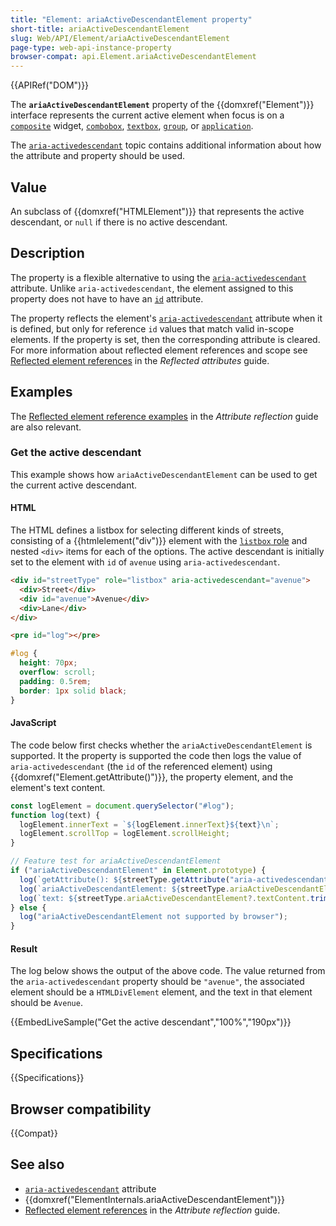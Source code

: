 ```yaml
---
title: "Element: ariaActiveDescendantElement property"
short-title: ariaActiveDescendantElement
slug: Web/API/Element/ariaActiveDescendantElement
page-type: web-api-instance-property
browser-compat: api.Element.ariaActiveDescendantElement
---
```


{{APIRef("DOM")}}

The **`ariaActiveDescendantElement`** property of the {{domxref("Element")}} interface represents the current active element when focus is on a [`composite`](/en-US/docs/Web/Accessibility/ARIA/Reference/Roles/composite_role) widget, [`combobox`](/en-US/docs/Web/Accessibility/ARIA/Reference/Roles/combobox_role), [`textbox`](/en-US/docs/Web/Accessibility/ARIA/Reference/Roles/textbox_role), [`group`](/en-US/docs/Web/Accessibility/ARIA/Reference/Roles/group_role), or [`application`](/en-US/docs/Web/Accessibility/ARIA/Reference/Roles/application_role).

The [`aria-activedescendant`](/en-US/docs/Web/Accessibility/ARIA/Reference/Attributes/aria-activedescendant) topic contains additional information about how the attribute and property should be used.

## Value

An subclass of {{domxref("HTMLElement")}} that represents the active descendant, or `null` if there is no active descendant.

## Description

The property is a flexible alternative to using the [`aria-activedescendant`](/en-US/docs/Web/Accessibility/ARIA/Reference/Attributes/aria-activedescendant) attribute.
Unlike `aria-activedescendant`, the element assigned to this property does not have to have an [`id`](/en-US/docs/Web/HTML/Global_attributes/id) attribute.

The property reflects the element's [`aria-activedescendant`](/en-US/docs/Web/Accessibility/ARIA/Reference/Attributes/aria-errormessage) attribute when it is defined, but only for reference `id` values that match valid in-scope elements.
If the property is set, then the corresponding attribute is cleared.
For more information about reflected element references and scope see [Reflected element references](/en-US/docs/Web/API/Document_Object_Model/Reflected_attributes#reflected_element_references) in the _Reflected attributes_ guide.

## Examples

The [Reflected element reference examples](/en-US/docs/Web/API/Document_Object_Model/Reflected_attributes#setting_and_getting_reflected_element_references) in the _Attribute reflection_ guide are also relevant.

### Get the active descendant

This example shows how `ariaActiveDescendantElement` can be used to get the current active descendant.

#### HTML

The HTML defines a listbox for selecting different kinds of streets, consisting of a {{htmlelement("div")}} element with the [`listbox` role](/en-US/docs/Web/Accessibility/ARIA/Reference/Roles/listbox_role) and nested `<div>` items for each of the options.
The active descendant is initially set to the element with `id` of `avenue` using `aria-activedescendant`.

```html
<div id="streetType" role="listbox" aria-activedescendant="avenue">
  <div>Street</div>
  <div id="avenue">Avenue</div>
  <div>Lane</div>
</div>
```

```html hidden
<pre id="log"></pre>
```

```css hidden
#log {
  height: 70px;
  overflow: scroll;
  padding: 0.5rem;
  border: 1px solid black;
}
```

#### JavaScript

The code below first checks whether the `ariaActiveDescendantElement` is supported.
It the property is supported the code then logs the value of `aria-activedescendant` (the `id` of the referenced element) using {{domxref("Element.getAttribute()")}}, the property element, and the element's text content.

```js hidden
const logElement = document.querySelector("#log");
function log(text) {
  logElement.innerText = `${logElement.innerText}${text}\n`;
  logElement.scrollTop = logElement.scrollHeight;
}
```

```js
// Feature test for ariaActiveDescendantElement
if ("ariaActiveDescendantElement" in Element.prototype) {
  log(`getAttribute(): ${streetType.getAttribute("aria-activedescendant")}`);
  log(`ariaActiveDescendantElement: ${streetType.ariaActiveDescendantElement}`);
  log(`text: ${streetType.ariaActiveDescendantElement?.textContent.trim()}`);
} else {
  log("ariaActiveDescendantElement not supported by browser");
}
```

#### Result

The log below shows the output of the above code.
The value returned from the `aria-activedescendant` property should be `"avenue"`, the associated element should be a `HTMLDivElement` element, and the text in that element should be `Avenue`.

{{EmbedLiveSample("Get the active descendant","100%","190px")}}

## Specifications

{{Specifications}}

## Browser compatibility

{{Compat}}

## See also

- [`aria-activedescendant`](/en-US/docs/Web/Accessibility/ARIA/Reference/Attributes/aria-activedescendant) attribute
- {{domxref("ElementInternals.ariaActiveDescendantElement")}}
- [Reflected element references](/en-US/docs/Web/API/Document_Object_Model/Reflected_attributes#reflected_element_references) in the _Attribute reflection_ guide.
